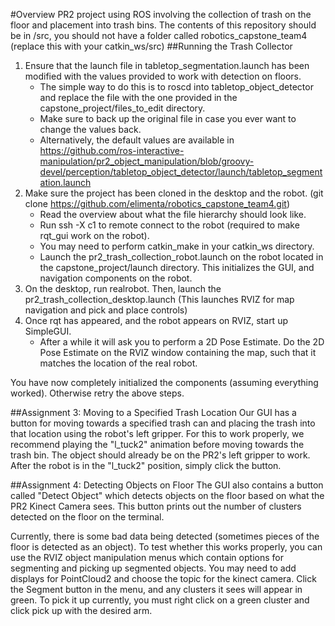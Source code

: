 #Overview
PR2 project using ROS involving the collection of trash on the floor and placement into trash bins.
The contents of this repository should be in <your catkin_ws>/src, you should not have a folder called robotics_capstone_team4 (replace this with your catkin_ws/src)
##Running the Trash Collector

1. Ensure that the launch file in tabletop_segmentation.launch has been modified with the values provided to work with detection on floors.
   * The simple way to do this is to roscd into tabletop_object_detector and replace the file with the one provided in the capstone_project/files_to_edit directory.
   * Make sure to back up the original file in case you ever want to change the values back. 
   * Alternatively, the default values are available in https://github.com/ros-interactive-manipulation/pr2_object_manipulation/blob/groovy-devel/perception/tabletop_object_detector/launch/tabletop_segmentation.launch
2. Make sure the project has been cloned in the desktop and the robot. (git clone https://github.com/elimenta/robotics_capstone_team4.git)
   * Read the overview about what the file hierarchy should look like.
   * Run ssh -X c1 to remote connect to the robot (required to make rqt_gui work on the robot). 
   * You may need to perform catkin_make in your catkin_ws directory.
   * Launch the pr2_trash_collection_robot.launch on the robot located in the capstone_project/launch directory. This initializes the GUI, and navigation components on the robot.
3. On the desktop, run realrobot. Then, launch the pr2_trash_collection_desktop.launch (This launches RVIZ for map navigation and pick and place controls)
4. Once rqt has appeared, and the robot appears on RVIZ, start up SimpleGUI. 
   * After a while it will ask you to perform a 2D Pose Estimate. Do the 2D Pose Estimate on the RVIZ window containing the map, such that it matches the location of the real robot.
   
You have now completely initialized the components (assuming everything worked). Otherwise retry the above steps.

##Assignment 3: Moving to a Specified Trash Location
Our GUI has a button for moving towards a specified trash can and placing the trash into that location using the robot's left gripper. For this to work properly, we recommend playing the "l_tuck2" animation before moving towards the trash bin. The object should already be on the PR2's left gripper to work. After the robot is in the "l_tuck2" position, simply click the button.

##Assignment 4: Detecting Objects on Floor
The GUI also contains a button called "Detect Object" which detects objects on the floor based on what the PR2 Kinect Camera sees. This button prints out the number of clusters detected on the floor on the terminal.

Currently, there is some bad data being detected (sometimes pieces of the floor is detected as an object).
To test whether this works properly, you can use the RVIZ object manipulation menus which contain options for segmenting and picking up segmented objects. You may need to add displays for PointCloud2 and choose the topic for the kinect camera. Click the Segment button in the menu, and any clusters it sees will appear in green. To pick it up currently, you must right click on a green cluster and click pick up with the desired arm.
